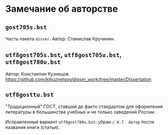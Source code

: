 # Замечание об авторстве

## `gost705s.bst`

Часть пакета `disser`.
Автор: Станислав Кручинин.

## `utf8gost705s.bst`, `utf8gost705u.bst`, `utf8gost780u.bst`

Автор: Константин Кузнецов.
https://github.com/kikuznetsov/disser_work/tree/master/Dissertation

## `utf8gosttu.bst`

"Традиционный" ГОСТ, ставший де факто стандартом для оформления литературы в большинстве учебных и не только заведений России.

Исправленный вариант `utf8gost780u.bst`: убран `/ К.Т. Автор` после названия книги (статьи).
